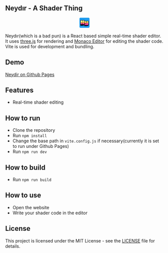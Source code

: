 ## Neydır - A Shader Thing

<p align="center">
    <img width="32" height="32" src="public/favicon-32x32.png">
</p>

Neydır(which is a bad pun) is a React based simple real-time shader editor. 
It uses [three.js](https://threejs.org) for rendering and [Monaco Editor](https://github.com/microsoft/monaco-editor) for editing the shader code. Vite is used for development and bundling.

## Demo
[Neydir on Github Pages](https://talhaorak.github.io/neydir/)

## Features
- Real-time shader editing

## How to run
- Clone the repository
- Run `npm install`
- Change the base path in `vite.config.js` if necessary(currently it is set to run under Github Pages)
- Run `npm run dev`

## How to build
- Run `npm run build`

## How to use
- Open the website
- Write your shader code in the editor

## License
This project is licensed under the MIT License - see the [LICENSE](LICENSE) file for details.